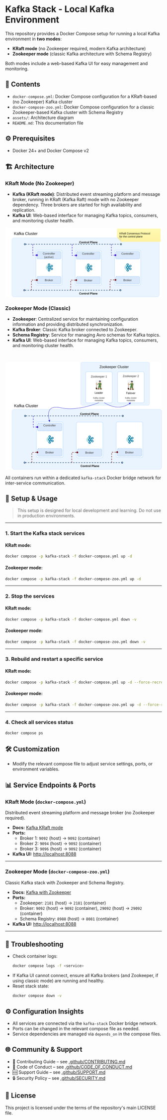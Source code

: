 
# Kafka Stack - Local Kafka Environment

This repository provides a Docker Compose setup for running a local Kafka environment in **two modes**:
- **KRaft mode** (no Zookeeper required, modern Kafka architecture)
- **Zookeeper mode** (classic Kafka architecture with Schema Registry)

Both modes include a web-based Kafka UI for easy management and monitoring.



## 📁 Contents

- `docker-compose.yml`: Docker Compose configuration for a KRaft-based (no Zookeeper) Kafka cluster
- `docker-compose-zoo.yml`: Docker Compose configuration for a classic Zookeeper-based Kafka cluster with Schema Registry
- `assets/`: Architecture diagram
- `README.md`: This documentation file

## ⚙️ Prerequisites

- Docker 24+ and Docker Compose v2

## 🏗️ Architecture

### KRaft Mode (No Zookeeper)
- **Kafka (KRaft mode)**: Distributed event streaming platform and message broker, running in KRaft (Kafka Raft) mode with no Zookeeper dependency. Three brokers are started for high availability and replication.
- **Kafka UI**: Web-based interface for managing Kafka topics, consumers, and monitoring cluster health.

![Kafka Stack](./assets/kafka-stack-kraft.drawio.svg)

### Zookeeper Mode (Classic)
- **Zookeeper**: Centralized service for maintaining configuration information and providing distributed synchronization.
- **Kafka Broker**: Classic Kafka broker connected to Zookeeper.
- **Schema Registry**: Service for managing Avro schemas for Kafka topics.
- **Kafka UI**: Web-based interface for managing Kafka topics, consumers, and monitoring cluster health.

<br/>

![Kafka Stack](./assets/kafka-stack-zoo.drawio.svg)

All containers run within a dedicated `kafka-stack` Docker bridge network for inter-service communication.

## 🚀 Setup & Usage

> This setup is designed for local development and learning. Do not use in production environments.

---

### 1. Start the Kafka stack services

#### KRaft mode:
```bash
docker compose -p kafka-stack -f docker-compose.yml up -d
```

#### Zookeeper mode:
```bash
docker compose -p kafka-stack -f docker-compose-zoo.yml up -d
```

---

### 2. Stop the services

#### KRaft mode:
```bash
docker compose -p kafka-stack -f docker-compose.yml down -v
```

#### Zookeeper mode:
```bash
docker compose -p kafka-stack -f docker-compose-zoo.yml down -v
```

---

### 3. Rebuild and restart a specific service

#### KRaft mode:
```bash
docker compose -p kafka-stack -f docker-compose.yml up -d --force-recreate --no-deps --build <service_name>
```

#### Zookeeper mode:
```bash
docker compose -p kafka-stack -f docker-compose-zoo.yml up -d --force-recreate --no-deps --build <service_name>
```

---

### 4. Check all services status
```bash
docker compose ps
```

## 🛠️ Customization

- Modify the relevant compose file to adjust service settings, ports, or environment variables.

## 📊 Service Endpoints & Ports

### KRaft Mode (`docker-compose.yml`)
Distributed event streaming platform and message broker (no Zookeeper required).

- **Docs:** [Kafka KRaft mode](https://kafka.apache.org/documentation/#kraft)
- **Ports:**
  - Broker 1: `9092` (host) → `9092` (container)
  - Broker 2: `9094` (host) → `9092` (container)
  - Broker 3: `9096` (host) → `9092` (container)
- **Kafka UI:** [http://localhost:8088](http://localhost:8088)

---

### Zookeeper Mode (`docker-compose-zoo.yml`)
Classic Kafka stack with Zookeeper and Schema Registry.

- **Docs:** [Kafka with Zookeeper](https://docs.confluent.io/platform/current/installation/docker/docs/quickstart.html)
- **Ports:**
  - Zookeeper: `2181` (host) → `2181` (container)
  - Broker: `9092` (host) → `9092` (container), `29092` (host) → `29092` (container)
  - Schema Registry: `8988` (host) → `8081` (container)
- **Kafka UI:** [http://localhost:8088](http://localhost:8088)

---

## 🐞 Troubleshooting

- Check container logs:
  ```bash
  docker compose logs -f <service>
  ```
- If Kafka UI cannot connect, ensure all Kafka brokers (and Zookeeper, if using classic mode) are running and healthy.
- Reset stack state:
  ```bash
  docker compose down -v
  ```

## ⚙️ Configuration Insights

- All services are connected via the `kafka-stack` Docker bridge network.
- Ports can be changed in the relevant compose file as needed.
- Service dependencies are managed via `depends_on` in the compose files.

## 🌐 Community & Support

- 🤝 Contributing Guide – see [.github/CONTRIBUTING.md](.github/CONTRIBUTING.md)
- 🤗 Code of Conduct – see [.github/CODE_OF_CONDUCT.md](.github/CODE_OF_CONDUCT.md)
- 🆘 Support Guide – see [.github/SUPPORT.md](.github/SUPPORT.md)
- 🔒 Security Policy – see [.github/SECURITY.md](.github/SECURITY.md)

## 📄 License

This project is licensed under the terms of the repository's main LICENSE file.
